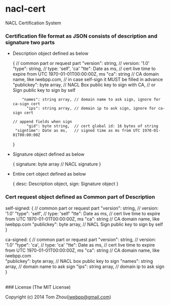 nacl-cert
=========

NACL Certification System


### Certification file format as JSON consists of description and signature two parts

* Description object defined as below

  {
      // common part or request part
        "version": string,       // version: '1.0' 
           "type": string,       // type: 'self', 'ca'
            "tte": Date as ms,   // cert live time to expire from UTC 1970-01-01T00:00:00Z, ms
             "ca": string        // CA domain name, like iwebpp.com, 
                                 // in case self-sign it MUST be filled in advance 
      "publickey": byte array,   // NACL Box public key to sign with CA, 
                                 // or Sign public key to sign by self
                                                                 
          "names": string array, // domain name to ask sign, ignore for ca-sign cert
            "ips": string array, // domain ip to ask sign, ignore for ca-sign cert
            
      // append fields when sign
            "gid": byte string,  // cert global id: 16 bytes of string
       "signtime": Date as ms,   // signed time as ms from UTC 1970-01-01T00:00:00Z
  }
  
* Signature object defined as below

  {
      signature: byte array      // NACL signature
  }
  
* Entire cert object defined as below

  {
      desc: Description object,
      sign: Signature object
  }
  
  
### Cert request object defined as Common part of Description

self-signed:  {
     // common part or request part
        "version": string,       // version: '1.0' 
           "type": 'self',       // type: 'self'
            "tte": Date as ms,   // cert live time to expire from UTC 1970-01-01T00:00:00Z, ms
             "ca": string        // CA domain name, like iwebpp.com
      "publickey": byte array,   // NACL Sign public key to sign by self
  }
  
ca-signed:  {
     // common part or request part
        "version": string,       // version: '1.0' 
           "type": 'ca',         // type: 'ca'
            "tte": Date as ms,   // cert live time to expire from UTC 1970-01-01T00:00:00Z, ms
             "ca": string        // CA domain name, like iwebpp.com                       
      "publickey": byte array,   // NACL box public key to sign
          "names": string array, // domain name to ask sign
            "ips": string array, // domain ip to ask sign
  }


<br/>
### License
(The MIT License)

Copyright (c) 2014 Tom Zhou(iwebpp@gmail.com)


